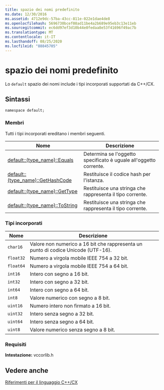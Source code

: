 ```yaml
---
title: spazio dei nomi predefinito
ms.date: 12/30/2016
ms.assetid: 4712e9dc-57ba-43cc-811e-022e1dae4de8
ms.openlocfilehash: 5696730bcef08ad11be4a2b689e95eb3c13e11eb
ms.sourcegitcommit: ec6dd97ef3d10b44e0fedaa8e53f41696f49ac7b
ms.translationtype: MT
ms.contentlocale: it-IT
ms.lasthandoff: 08/25/2020
ms.locfileid: "88845705"
---
```

# <a name="default-namespace"></a>spazio dei nomi predefinito

Lo `default` spazio dei nomi include i tipi incorporati supportati da C++/CX.

## <a name="syntax"></a>Sintassi

```
namespace default;
```

### <a name="members"></a>Membri

Tutti i tipi incorporati ereditano i membri seguenti.

| Nome | Descrizione |
|--|--|
| [default::(type_name)::Equals](../cppcx/default-type-name-equals-method.md) | Determina se l'oggetto specificato è uguale all'oggetto corrente. |
| [default::(type_name)::GetHashCode](../cppcx/default-type-name-gethashcode-method.md) | Restituisce il codice hash per l'istanza. |
| [default::(type_name)::GetType](../cppcx/default-type-name-gettype-method.md) | Restituisce una stringa che rappresenta il tipo corrente. |
| [default::(type_name)::ToString](../cppcx/default-type-name-tostring-method.md) | Restituisce una stringa che rappresenta il tipo corrente. |

### <a name="built-in-types"></a>Tipi incorporati

|Nome|Descrizione|
|----------|-----------------|
|`char16`|Valore non numerico a 16 bit che rappresenta un punto di codice Unicode (UTF-16).|
|`float32`|Numero a virgola mobile IEEE 754 a 32 bit.|
|`float64`|Numero a virgola mobile IEEE 754 a 64 bit.|
|`int16`|Intero con segno a 16 bit.|
|`int32`|Intero con segno a 32 bit.|
|`int64`|Intero con segno a 64 bit.|
|`int8`|Valore numerico con segno a 8 bit.|
|`uint16`|Numero intero non firmato a 16 bit.|
|`uint32`|Intero senza segno a 32 bit.|
|`uint64`|Intero senza segno a 64 bit.|
|`uint8`|Valore numerico senza segno a 8 bit.|

### <a name="requirements"></a>Requisiti

**Intestazione:** vccorlib.h

## <a name="see-also"></a>Vedere anche

[Riferimenti per il linguaggio C++/CX](../cppcx/visual-c-language-reference-c-cx.md)
